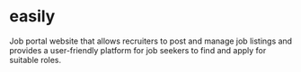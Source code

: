 # easily
Job portal website that allows recruiters to post and manage job listings and provides a user-friendly platform for job seekers to find and apply for suitable roles.
